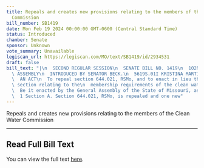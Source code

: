 ```yaml
---
title: Repeals and creates new provisions relating to the members of the Clean Water
  Commission
bill_number: SB1419
date: Mon Feb 19 2024 00:00:00 GMT-0600 (Central Standard Time)
status: Introduced
chamber: Senate
sponsor: Unknown
vote_summary: Unavailable
legiscan_url: https://legiscan.com/MO/text/SB1419/id/2934531
draft: false
bill_text: "|\n  SECOND REGULAR SESSION\n  SENATE BILL NO. 1419\n  102ND GENERA L\
  \ ASSEMBLY\n  INTRODUCED BY SENATOR BECK.\n  5619S.01I KRISTINA MARTIN, Secretary\n\
  \  AN ACT\n  To repeal section 644.021, RSMo, and to enact in lieu thereof one new\
  \ section relating to the\n  membership requirements of the clean water commission.\n\
  \  Be it enacted by the General Assembly of the State of Missouri, as follows:\n\
  \  1 Section A. Section 644.021, RSMo, is repealed and one new"
---
```

Repeals and creates new provisions relating to the members of the Clean Water Commission

---

## Read Full Bill Text

You can view the full text [here](https://legiscan.com/MO/text/SB1419/id/2934531).
